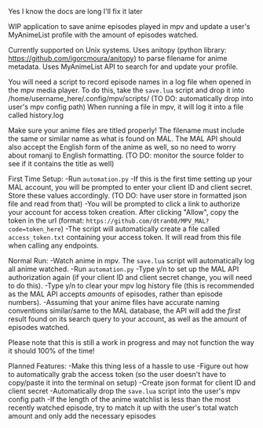 Yes I know the docs are long I'll fix it later

WIP application to save anime episodes played in mpv and update a user's MyAnimeList profile with the amount of episodes watched.

Currently supported on Unix systems.
Uses anitopy (python library: https://github.com/igorcmoura/anitopy) to parse filename for anime metadata.
Uses MyAnimeList API to search for and update your profile.

You will need a script to record episode names in a log file when opened in the mpv media player.
To do this, take the `save.lua` script and drop it into /home/username_here/.config/mpv/scripts/ (TO DO: automatically drop into user's mpv config path)
When running a file in mpv, it will log it into a file called history.log

Make sure your anime files are titled properly! The filename must include the same or similar name as what is found on MAL. The MAL API should also accept the English form of the anime as well, so no need to worry about romanji to English formatting. (TO DO: monitor the source folder to see if it contains the title as well)

First Time Setup:
-Run `automation.py`
-If this is the first time setting up your MAL account, you will be prompted to enter your client ID and client secret. Store these values accordingly. (TO DO: have user store in formatted json file and read from that)
-You will be prompted to click a link to authorize your account for access token creation. After clicking "Allow", copy the token in the url (format: `https://github.com/dtran08/MPV_MAL?code=token_here`)
-The script will automatically create a file called `access_token.txt` containing your access token. It will read from this file when calling any endpoints.

Normal Run:
-Watch anime in mpv. The `save.lua` script will automatically log all anime watched.
-Run `automation.py`
-Type y/n to set up the MAL API authorization again (if your client ID and client secret change, you will need to do this).
-Type y/n to clear your mpv log history file (this is recommended as the MAL API accepts *amounts* of episodes, rather than episode numbers).
-Assuming that your anime files have accurate naming conventions similar/same to the MAL database, the API will add the *first* result found on its search query to your account, as well as the amount of episodes watched.

Please note that this is still a work in progress and may not function the way it should 100% of the time!


Planned Features:
-Make this thing less of a hassle to use
-Figure out how to automatically grab the access token (so the user doesn't have to copy/paste it into the terminal on setup)
-Create json format for client ID and client secret
-Automatically drop the `save.lua` script into the user's mpv config path
-If the length of the anime watchlist is less than the most recently watched episode, try to match it up with the user's total watch amount and only add the necessary episodes